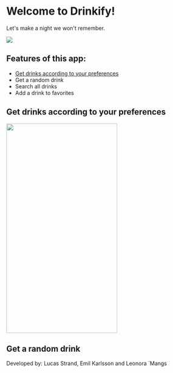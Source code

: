 <h1>Welcome to Drinkify!</h1>
<p>Let's make a night we won't remember.</p>
<img src="https://media1.giphy.com/media/cNDlnilnnPjOAIZsxl/giphy.gif"></img>
<h2> Features of this app:</h2>
  <ul>
  <li><a href="#getdrinkspref">Get drinks according to your preferences</a></<li>
    <li>Get a random drink</<li>
    <li>Search all drinks</<li>
    <li>Add a drink to favorites</li>
  </ul>
  <h2 id="getdrinkspref">Get drinks according to your preferences</h2>
  <img src="https://i.imgur.com/SJ0clQX.png" width="292" height="550" float:right>
  <h2 id=randomdrink>Get a random drink</h2>
<p>Developed by: Lucas Strand, Emil Karlsson and Leonora ´Mangs</p>
